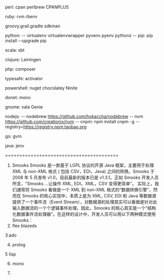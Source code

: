 perl: cpan perlbrew  CPANPLUS

ruby: rvm  rbenv

groovy.grail.gradle sdkman 

python:
  -- virtualenv  virtualenvwrapper pyvenv pyenv pythonz
  -- pip: pip install --upgrade pip
  
scala: sbt

clojure: Leiningen

php: composer

typesafe: activator

powershell: nuget chocolatey Ninite



donet: mono

gnome: vala Genie

nodejs: 
  -- nodebrew https://github.com/hokaccha/nodebrew
  -- nvm https://github.com/creationix/nvm
  -- cnpm: npm install cnpm -g --registry=https://registry.npm.taobao.org
  
go: gvm

java: jenv




========================================
1. Smooks
Smooks 是一款基于 LGPL 协议的开源 Java 框架，主要用于处理 XML 与 non-XML 格式 ( 包括 CSV，EDI，Java) 之间的转换。Smooks 于 2008 年 5 月发布 v1.0，目前最新的版本已是 v1.3.1。正如 Smooks 开发人员所言，“Smooks …让操作 XML, EDI，XML，CSV 变得更简单”。
实际上，我们通常将 Smooks 看做是一个 XML 到 non-XML 格式的“数据转换引擎”，然而在 Smooks 的核心实现中，本质上是为 XML, CSV, EDI 和 Java 等数据源提供了一个事件流（Event Stream），对数据源的处理其实可以看做是针对此输入数据流的一个个逻辑事件处理。因此，Smooks 的核心其实是一个“结构化数据事件流处理器”。在这样的设计中，开发人员可以用以下两种模式使用 Smooks：
2. flex blazeds

3.ado

4. prolog

5 lisp

6. mono

7.

